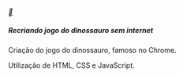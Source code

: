 [**](https://web.dio.me/track/philips-fullstack-developer)

##### Recriando jogo do dinossauro sem internet 

Criação do jogo do  dinossauro, famoso no Chrome.

Utilização de HTML, CSS e JavaScript.

